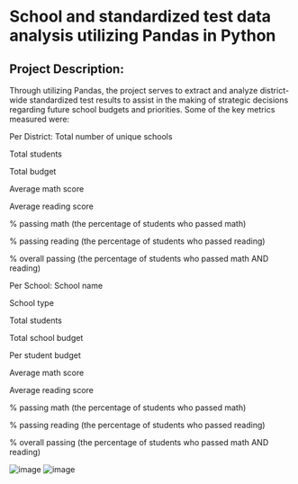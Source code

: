 # School and standardized test data analysis utilizing Pandas in Python 

## Project Description: 
Through utilizing Pandas, the project serves to extract and analyze district-wide standardized test results to assist in the making of strategic decisions regarding future school budgets and priorities. Some of the key metrics measured were: 

Per District: 
Total number of unique schools

Total students

Total budget

Average math score

Average reading score

% passing math (the percentage of students who passed math)

% passing reading (the percentage of students who passed reading)

% overall passing (the percentage of students who passed math AND reading)

Per School: 
School name

School type

Total students

Total school budget

Per student budget

Average math score

Average reading score

% passing math (the percentage of students who passed math)

% passing reading (the percentage of students who passed reading)

% overall passing (the percentage of students who passed math AND reading)

![image](https://user-images.githubusercontent.com/114372545/230676806-517cbe64-9201-4dee-be54-ae3e1941db2e.png)
![image](https://user-images.githubusercontent.com/114372545/230676857-6e0df771-fac7-41bc-bf5c-7fcc5c649d44.png)
